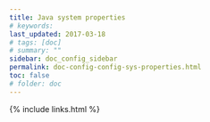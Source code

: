 ```yaml
---
title: Java system properties
# keywords:
last_updated: 2017-03-18
# tags: [doc]
# summary: ""
sidebar: doc_config_sidebar
permalink: doc-config-config-sys-properties.html
toc: false
# folder: doc
---
```


{% include links.html %}
